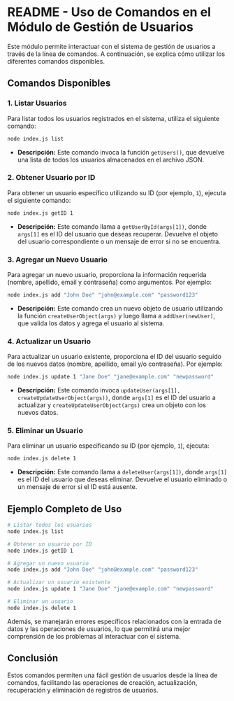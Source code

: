 # README - Uso de Comandos en el Módulo de Gestión de Usuarios

Este módulo permite interactuar con el sistema de gestión de usuarios a través de la línea de comandos. A continuación, se explica cómo utilizar los diferentes comandos disponibles.

## Comandos Disponibles

### 1. Listar Usuarios

Para listar todos los usuarios registrados en el sistema, utiliza el siguiente comando:

```bash
node index.js list
```

- **Descripción:** Este comando invoca la función `getUsers()`, que devuelve una lista de todos los usuarios almacenados en el archivo JSON.

### 2. Obtener Usuario por ID

Para obtener un usuario específico utilizando su ID (por ejemplo, `1`), ejecuta el siguiente comando:

```bash
node index.js getID 1
```

- **Descripción:** Este comando llama a `getUserById(args[1])`, donde `args[1]` es el ID del usuario que deseas recuperar. Devuelve el objeto del usuario correspondiente o un mensaje de error si no se encuentra.

### 3. Agregar un Nuevo Usuario

Para agregar un nuevo usuario, proporciona la información requerida (nombre, apellido, email y contraseña) como argumentos. Por ejemplo:

```bash
node index.js add "John Doe" "john@example.com" "password123"
```

- **Descripción:** Este comando crea un nuevo objeto de usuario utilizando la función `createUserObject(args)` y luego llama a `addUser(newUser)`, que valida los datos y agrega el usuario al sistema.

### 4. Actualizar un Usuario

Para actualizar un usuario existente, proporciona el ID del usuario seguido de los nuevos datos (nombre, apellido, email y/o contraseña). Por ejemplo:

```bash
node index.js update 1 "Jane Doe" "jane@example.com" "newpassword"
```

- **Descripción:** Este comando invoca `updateUser(args[1], createUpdateUserObject(args))`, donde `args[1]` es el ID del usuario a actualizar y `createUpdateUserObject(args)` crea un objeto con los nuevos datos.

### 5. Eliminar un Usuario

Para eliminar un usuario especificando su ID (por ejemplo, `1`), ejecuta:

```bash
node index.js delete 1
```

- **Descripción:** Este comando llama a `deleteUser(args[1])`, donde `args[1]` es el ID del usuario que deseas eliminar. Devuelve el usuario eliminado o un mensaje de error si el ID está ausente.

## Ejemplo Completo de Uso

```bash
# Listar todos los usuarios
node index.js list

# Obtener un usuario por ID
node index.js getID 1

# Agregar un nuevo usuario
node index.js add "John Doe" "john@example.com" "password123"

# Actualizar un usuario existente
node index.js update 1 "Jane Doe" "jane@example.com" "newpassword"

# Eliminar un usuario
node index.js delete 1
```

Además, se manejarán errores específicos relacionados con la entrada de datos y las operaciones de usuarios, lo que permitirá una mejor comprensión de los problemas al interactuar con el sistema.

## Conclusión

Estos comandos permiten una fácil gestión de usuarios desde la línea de comandos, facilitando las operaciones de creación, actualización, recuperación y eliminación de registros de usuarios.
